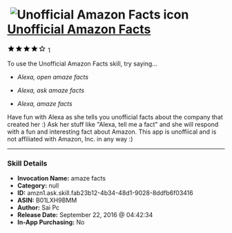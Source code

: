 # &nbsp;<img src="skill_icon" alt="Unofficial Amazon Facts icon" width="36"> [Unofficial Amazon Facts](http://alexa.amazon.com/#skills/amzn1.ask.skill.fab23b12-4b34-48d1-9028-8ddfb6f03416)
![4 stars](../../images/ic_star_black_18dp_1x.png)![4 stars](../../images/ic_star_black_18dp_1x.png)![4 stars](../../images/ic_star_black_18dp_1x.png)![4 stars](../../images/ic_star_black_18dp_1x.png)![4 stars](../../images/ic_star_border_black_18dp_1x.png) 1

To use the Unofficial Amazon Facts skill, try saying...

* *Alexa, open amaze facts*

* *Alexa, ask amaze facts*

* *Alexa, amaze facts*

Have fun with Alexa as she tells you unofficial facts about the company that created her :) Ask her stuff like "Alexa, tell me a fact" and she will respond with a fun and interesting fact about Amazon. This app is unoffiical and is not affiliated with Amazon, Inc. in any way :)

***

### Skill Details

* **Invocation Name:** amaze facts
* **Category:** null
* **ID:** amzn1.ask.skill.fab23b12-4b34-48d1-9028-8ddfb6f03416
* **ASIN:** B01LXH9BMM
* **Author:** Sai Pc
* **Release Date:** September 22, 2016 @ 04:42:34
* **In-App Purchasing:** No
